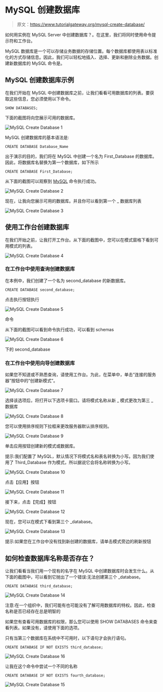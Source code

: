 # MySQL 创建数据库

> 原文：<https://www.tutorialgateway.org/mysql-create-database/>

如何用实例在 MySQL Server 中创建数据库？。在这里，我们将同时使用命令提示符和工作台。

MySQL 数据库是一个可以存储业务数据的存储位置。每个数据库都使用表以标准化的方式存储信息。因此，我们可以轻松地插入、选择、更新和删除业务数据。创建新数据库的 MySQL 命令是。

## MySQL 创建数据库示例

在我们开始在 MySQL 中创建数据库之前，让我们看看可用数据库的列表。要获取这些信息，您必须使用以下命令。

```
SHOW DATABASES;
```

下面的截图将向您展示可用的数据库。

![MySQL Create Database 1](img/ac27628136abeee6366905602e4fb602.png)

MySQL 创建数据库的基本语法是:

```
CREATE DATABASE Database_Name
```

出于演示的目的，我们将在 MySQL 中创建一个名为 First_Database 的数据库。因此，将数据库名替换为第一个数据库，如下所示

```
CREATE DATABASE First_Database;
```

从下面的截图可以观察到 [MySQL](https://www.tutorialgateway.org/mysql-tutorial/) 命令执行成功。

![MySQL Create Database 2](img/f606d334b1c7cf67bbd4d013dca436f4.png)

现在，让我向您展示可用的数据库。并且你可以看到第一个 _ 数据库列表

![MySQL Create Database 3](img/32a7ffd5fc1343db3ec372911d2814f6.png)

## 使用工作台创建数据库

在我们开始之前，让我打开工作台。从下面的截图中，您可以在模式窗格下看到可用模式的列表。

![MySQL Create Database 4](img/b01437036a080a926630cbde8a36bdf1.png)

### 在工作台中使用查询创建数据库

在本例中，我们创建了一个名为 second_database 的新数据库。

```
CREATE DATABASE second_database;
```

点击执行按钮执行

![MySQL Create Database 5](img/c798e9b475973159410813277627194a.png)

命令

从下面的截图可以看到命令执行成功，可以看到 schemas

![MySQL Create Database 6](img/9eb6b49368a1dd1661d1dd51c32eb1ca.png)

下的 second_database

### 在工作台中使用向导创建数据库

如果您不知道或不熟悉查询，请使用工作台。为此，在菜单中，单击“连接的服务器”按钮中的“创建新模式”。

![MySQL Create Database 7](img/cad6241747fb5c65bd75ce0a796f260d.png)

选择该选项后，将打开以下选项卡窗口。请将模式名称从新 _ 模式更改为第三 _ 数据库

![MySQL Create Database 8](img/2cea12433ddc407362cda57e6abb515e.png)

您可以使用排序规则下拉框来更改服务器默认排序规则。

![MySQL Create Database 9](img/340197463f1f3cec1843ef93ffd0b6d0.png)

单击应用按钮创建新的模式或数据库。

提示:我们配置了 MySQL，默认情况下将模式名和表名转换为小写。因为我们使用了 Third_Database 作为模式，所以据说它会将名称转换为小写。

![MySQL Create Database 10](img/02cd4d0f265c2e0d6645e2720927ead9.png)

点击【应用】按钮

![MySQL Create Database 11](img/2733328e3f7e74cc0fdbc4d2e46f951f.png)

接下来，点击【完成】按钮

![MySQL Create Database 12](img/47b83f25bf50159b966eb9eb1ef7b241.png)

现在，您可以在模式下看到第三个 _database。

![MySQL Create Database 13](img/8ed0cda9b519f5ca34c5f90adfa99857.png)

提示:如果您在工作台中没有找到新创建的数据库，请单击模式旁边的刷新按钮

## 如何检查数据库名称是否存在？

让我们看看当我们用一个现有的名字在 MySQL 中创建数据库时会发生什么。从下面的截图中，可以看到它抛出了一个错误:无法创建第三个 _database。

```
CREATE DATABASE third_database;
```

![MySQL Create Database 14](img/59d5b8aac57d01cbe42bb5f4968eee6f.png)

注意:在一个组织中，我们可能有也可能没有了解可用数据库的特权。因此，检查名称是否已经存在总是明智的

如果您有查看可用数据库的权限，那么您可以使用 SHOW DATABASES 命令来查看列表。如果没有，请使用下面的选项。

只有当第三个数据库在系统中不可用时，以下语句才会执行语句。

```
CREATE DATABASE IF NOT EXISTS third_database;
```

![MySQL Create Database 16](img/8123e536639a454be553744b83f70300.png)

让我在这个命令中尝试一个不同的名称

```
CREATE DATABASE IF NOT EXISTS fourth_database;
```

![MySQL Create Database 15](img/66af301038c3cdd036456c0220887d7b.png)